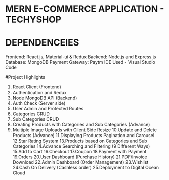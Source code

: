 # MERN E-COMMERCE  APPLICATION - TECHYSHOP


# DEPENDENCEIES
Frontend:  React.js, Material-ui & Redux
Backend: Node.js and Express.js
Database: MongoDB
Payment Gateway: Paytm
IDE Used - Visual Studio Code

#Project Highlights

1. React Client (Frontend)
2. Authentication and Redux
3. Node MongoDB API (Backend)
4. Auth Check (Server side)
5. User Admin and Protected Routes
6. Categories CRUD
7. Sub Categories CRUD
8. Creating Products with Categories and Sub Categories (Advance)
9. Multiple Image Uploads with Client Side Resize
10.Update and Delete Products (Advance)
11.Displaying Products Pagination and Carousel
12.Star Rating System
13.Products based on Categories and Sub Categories
14.Advance Searching and Filtering (9 Different Ways)
15.Add to Cart
16.Checkout
17.Coupon
18.Payment with Payment
19.Orders
20.User Dashboard (Purchase History)
21.PDF/Invoice Download
22.Admin Dashboard (Order Management)
23.Wishlist
24.Cash On Delivery (Cashless order)
25.Deployment to Digital Ocean Cloud
